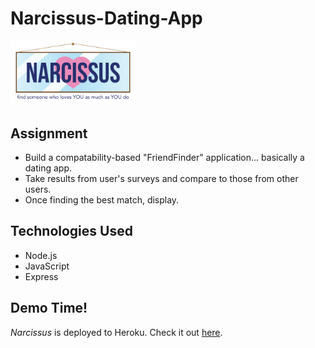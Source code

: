 # Narcissus-Dating-App

<img src="./app/public/images/narcissuslogowords.png" width="200" />  

## Assignment
* Build a compatability-based "FriendFinder" application... basically a dating app.
* Take results from user's surveys and compare to those from other users.
* Once finding the best match, display.

## Technologies Used
* Node.js
* JavaScript
* Express

## Demo Time!
*Narcissus* is deployed to Heroku. Check it out [here](https://narcissus-dating-app.herokuapp.com/).
